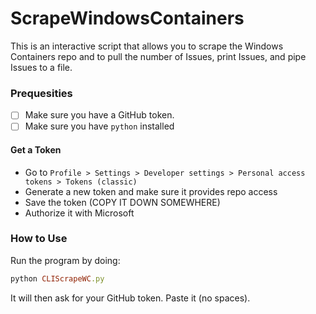 # ScrapeWindowsContainers

This is an interactive script that allows you to scrape the Windows Containers repo
and to pull the number of Issues, print Issues, and pipe Issues to a file.

### Prequesities

- [ ] Make sure you have a GitHub token.
- [ ] Make sure you have `python` installed

#### Get a Token

- Go to `Profile > Settings > Developer settings > Personal access tokens > Tokens (classic)`
- Generate a new token and make sure it provides repo access
- Save the token (COPY IT DOWN SOMEWHERE)
- Authorize it with Microsoft

### How to Use

Run the program by doing:

```ruby
python CLIScrapeWC.py
```

It will then ask for your GitHub token. Paste it (no spaces).
